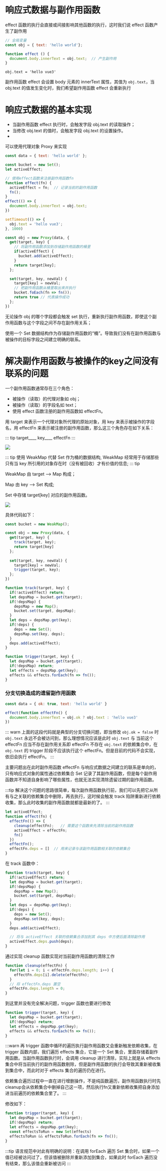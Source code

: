 # 响应式数据与副作用函数
effect 函数的执行会直接或间接影响其他函数的执行，这时我们说 effect 函数产生了副作用
```js
// 全局变量
const obj = { text: 'hello world'};

function effect () {
  document.body.innerText = obj.text;  // 产生副作用
}
```
`obj.text = 'hello vue3'`

副作用函数 effect 会设置 body 元素的 innerText 属性，其值为 `obj.text`，当 obj.text 的值发生变化时，我们希望副作用函数 effect 会重新执行

# 响应式数据的基本实现

- 当副作用函数 effect 执行时，会触发字段 obj.text 的读取操作；
- 当修改 obj.text 的值时，会触发字段 obj.text 的设置操作。
- 
可以使用代理对象 Proxy 来实现
```js
const data = { text: 'hello world' };

const bucket = new Set();
let activeEffect; 

// 使用effect函数来注册副作用函数fn
function effect(fn) {
  activeEffect = fn;  // 记录当前的副作用函数
  fn();
}
effect(() => {
  document.body.innerText = obj.text;
})

setTimeout(() => {
  obj.text = 'hello vue3';
}, 1000)

const obj = new Proxy(data, {
  get(target, key) {
    // 将副作用函数添加到存储副作用函数的桶里
    if(activeEffect) {
      bucket.add(activeEffect);
    }
    return target[key];
  };

  set(target, key, newVal) {
    target[key] = newVal;
    // 把副作用函数从桶里取出来并执行
    bucket.foEach(fn => fn());
    return true // 代表操作成功
  };
})
```
无论操作 obj 的哪个字段都会触发 set 执行，重新执行副作用函数，即使这个副作用函数与这个字段之间不存在副作用关系；

使用一个 Set 数据结构作为存储副作用函数的“桶”。导致我们没有在副作用函数与被操作的目标字段之间建立明确的联系。

# 解决副作用函数与被操作的key之间没有联系的问题
一个副作用函数通常存在三个角色：
- 被操作（读取）的代理对象如 obj；
- 被操作（读取）的字段名如 text；
- 使用 effect 函数注册的副作用函数如 effectFn。

用 target 来表示一个代理对象所代理的原始对象，用 key 来表示被操作的字段名，用 effectFn 来表示被注册的副作用函数，那么这三个角色存在如下关系：

::: tip
    target____
              key____
                     effectFn
:::

![](../imgs/4.png)

::: tip
使用 WeakMap 代替 Set 作为桶的数据结构, WeakMap 经常用于存储那些只有当 key 所引用的对象存在时（没有被回收）才有价值的信息;
::: tip

WeakMap 由 target --> Map 构成；
 
Map 由 key --> Set 构成;

Set 中存储 target[key] 对应的副作用函数。 

![](../imgs/5.png)

具体代码如下：
```js
const bucket = new WeakMap();

const obj = new Proxy(data, {
  get(target, key) {
    track(target, key);
    return target[key]
  };
  
  set(target, key, newVal) {
    target[key] = newVal;
    trigger(target, key);
  };
})

function track(target, key) {
  if(!activeEffect) return;
  let depsMap = bucket.get(target);
  if(!depsMap) {
    depsMap = new Map();
    bucket.set(target, depsMap);
  }
  let deps = depsMap.get(key);
  if(!deps) {
    deps = new Set();
    depsMap.set(key, deps);
  }
  deps.add(activeEffect);
}

function trigger(target, key) {
  let depsMap = bucket.get(target);
  if(!depsMap) return;
  let effects = depsMap.get(key);
  effects && effects.forEach(fn => fn());
}
```
### 分支切换造成的遗留副作用函数

```js
const data = { ok: true, text: 'hello world' }

effect(function effectFn() { 
  document.body.innerText = obj.ok ? obj.text : 'hello vue3'
})
```
::: warn
上面的这段代码就是典型的分支切换问题，即当修改 `obj.ok = false` 时 `obj.text` 永远不会被访问到，那么理想情况应该是此时 `obj.text` 与 当前这个 effectFn 应当不存在副作用关系即 effectFn 不存在 `obj.text` 的依赖集合中，在 `obj.text` 的 trigger 阶段不应该执行这个 effectFn。但是目前的代码不会实现，依旧会执行 effectFn。
:::

主要问题出在此时副作用函数 effectFn 与响应式数据之间建立的联系是单向的，
只有响应式对象的属性通过依赖集合 Set 记录了其副作用函数，但是每个副作用函数并不知道自身影响了哪些属性，也就无法实现清除遗留过期的副作用函数。

:::tip
解决这个问题的思路很简单，每次副作用函数执行前，我们可以先把它从所有与之关联的依赖集合中删除，再去执行，这时候会触发 track 陷阱重新进行依赖收集，那么此时收集的副作用函数就都是最新的了。
:::

```js
let activeEffect;
function effect(fn) {
  effectFn(() => {
    cleanup(effectFn);   // 需要这个函数来先清除当前的副作用函数
    activeEffect = effectFn;
    fn()
  })
  effectFn();
  effectFn.deps = []  // 用来记录与该副作用函数相关联的依赖集合
}
```
在 track 函数中：
```js
function track(target, key) {
  if(!activeEffect) return;
  let depsMap = bucket.get(target);
  if(!depsMap) {
    depsMap = new Map();
    bucket.set(target, depsMap);
  }
  let deps = depsMap.get(key);
  if(!deps) {
    deps = new Set();
    depsMap.set(key, deps);
  }
  deps.add(activeEffect);

  // 将与 activeEffect 关联的依赖集合添加到其 deps 中方便后面清除副作用
  activeEffect.deps.push(deps);
}
```
通过实现 cleanup 函数实现对当前副作用函数的清除工作
```js
function cleanup(effectFn) {
  for(let i = 0; i < effectFn.deps.length; i++) {
    effectFn.deps[i].delete(effectFn);
  }
  // 将 effectFn.deps 置空
  effectFn.deps.length = 0;
}
```
到这里并没有完全解决问题，trigger 函数也要进行修改
```js
function trigger(target, key) {
  let depsMap = bucket.get(target);
  if(!depsMap) return;
  let effects = depsMap.get(key);
  effects && effects.forEach(fn => fn());
}
```
:::warn
再 trigger 函数中循环的遍历执行副作用函数又会重新触发依赖收集，在 trigger 函数内部，我们遍历 effects 集合，它是一个 Set 集合，里面存储着副作用函数。当副作用函数执行时，会调用 cleanup 进行清除，实际上就是从 effects 集合中将当前执行的副作用函数剔除，但是副作用函数的执行会导致其重新被收集到集合中，而此时对于 effects 集合的遍历仍在进行。

依赖集合遍历过程中一直在进行增删操作，不是纯函数遍历，副作用函数执行时先cleanup会从依赖集合中删掉自己这一项，然后执行fn又重新依赖收集把自身添加进当前遍历的依赖集合里了。
:::

修改如下：
```js
function trigger(target, key) {
  let depsMap = bucket.get(target);
  if(!depsMap) return;
  let effects = depsMap.get(key);
  const effectsToRun = new Set(effects)
  effectsToRun && effectsToRun.forEach(fn => fn());
}
```
:::tip
语言规范中对此有明确的说明：在调用 forEach 遍历 Set 集合时，如果一个值已经被访问过了，但该值被删除并重新添加到集合，如果此时 forEach 遍历没有结束，那么该值会重新被访问
:::